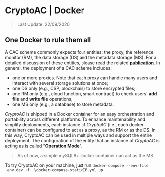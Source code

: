 # CryptoAC | Docker

> Last Update: 22/09/2020

## One Docker to rule them all

A CAC scheme commonly expects four entities: the proxy, the reference monitor (RM), the data storage (DS) and the metadata storage (MS). For a detailed discussion of these entities, please read the related [**publication**](https://www.stefanoberlato.it/publications/pdf/CryptoAC.pdf). In general, the deployment of a CAC scheme includes:
* one or more proxies. Note that each proxy can handle many users and interact with several storage solutions at once;
* one DS only (e.g., CSP, blockchain) to store encrypted files;
* one RM only (e.g., cloud function, smart contract) to check users' **add file** and **write file** operations;
* one MS only (e.g., a database) to store metadata.

*CryptoAC* is shipped in a Docker container for an easy orchestration and portability across different platforms. To enhance maintenability and simplify deployments, each instance of *CryptoAC* (i.e., each docker container) can be configured to act as a proxy, as the RM or as the DS. In this way, CryptoAC can be used in multiple ways and support the entire deployment. The configuration of the entity that an instance of *CryptoAC* is acting as is called "**Operation Mode**".

> As of now, a simple mySQL8+ docker container can act as the MS.

To try CryptoAC on your machine, just run `docker-compose --env-file .env.dev -f .\docker-compose-staticIP.yml up`
